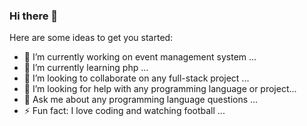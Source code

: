### Hi there 👋


Here are some ideas to get you started:

- 🔭 I’m currently working on event management system  ...
- 🌱 I’m currently learning php ...
- 👯 I’m looking to collaborate on any full-stack project ...
- 🤔 I’m looking for help with any programming language or project...
- 💬 Ask me about any programming language questions ...
- ⚡ Fun fact: I love coding and watching football ...
